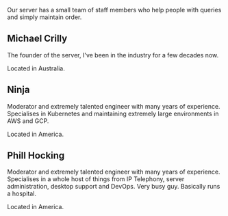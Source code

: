 
Our server has a small team of staff members who help people with queries and simply maintain order.

## Michael Crilly

The founder of the server, I've been in the industry for a few decades now.

Located in Australia.

## Ninja

Moderator and extremely talented engineer with many years of experience. Specialises in Kubernetes and maintaining extremely large environments in AWS and GCP.

Located in America.

## Phill Hocking

Moderator and extremely talented engineer with many years of experience. Specialises in a whole host of things from IP Telephony, server administration, desktop support and DevOps. Very busy guy. Basically runs a hospital.

Located in America.
